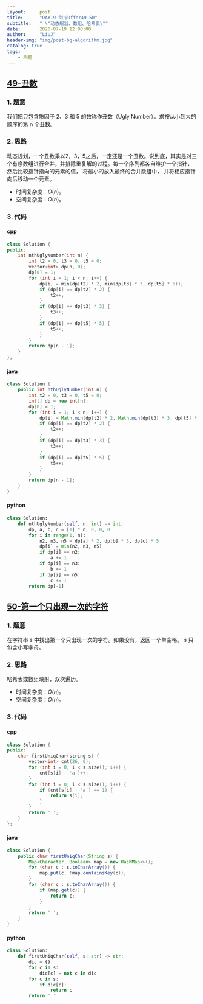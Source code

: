 ```yaml
---
layout:     post
title:      "DAY19-剑指Offer49-50"
subtitle:   " \"动态规划、数组、哈希表\""
date:       2020-07-19 12:00:00
author:     "LiuJ"
header-img: "img/post-bg-algorithm.jpg"
catalog: true
tags:
    - 刷题
---
```


## [49-丑数](https://leetcode-cn.com/problems/chou-shu-lcof/)

### 1. 题意

我们把只包含质因子 2、3 和 5 的数称作丑数（Ugly Number）。求按从小到大的顺序的第 n 个丑数。

### 2. 思路

动态规划，一个丑数乘以2，3，5之后，一定还是一个丑数。说到底，其实是对三个有序数组进行合并，并排除重复解的过程。每一个序列都各自维护一个指针， 然后比较指针指向的元素的值， 将最小的放入最终的合并数组中， 并将相应指针向后移动一个元素。
- 时间复杂度：$O(n)$。
- 空间复杂度：$O(n)$。

### 3. 代码

#### cpp

```cpp
class Solution {
public:
    int nthUglyNumber(int n) {
        int t2 = 0, t3 = 0, t5 = 0;
        vector<int> dp(n, 0);
        dp[0] = 1;
        for (int i = 1; i < n; i++) {
            dp[i] = min(dp[t2] * 2, min(dp[t3] * 3, dp[t5] * 5));
            if (dp[i] == dp[t2] * 2) {
                t2++;
            }
            if (dp[i] == dp[t3] * 3) {
                t3++;
            }
            if (dp[i] == dp[t5] * 5) {
                t5++;
            }
        }
        return dp[n - 1];
    }
};
```

#### java

```java
class Solution {
    public int nthUglyNumber(int n) {
        int t2 = 0, t3 = 0, t5 = 0;
        int[] dp = new int[n];
        dp[0] = 1;
        for (int i = 1; i < n; i++) {
            dp[i] = Math.min(dp[t2] * 2, Math.min(dp[t3] * 3, dp[t5] * 5));
            if (dp[i] == dp[t2] * 2) {
                t2++;
            }
            if (dp[i] == dp[t3] * 3) {
                t3++;
            }
            if (dp[i] == dp[t5] * 5) {
                t5++;
            }
        }
        return dp[n - 1];
    }
}
```

#### python

```python
class Solution:
    def nthUglyNumber(self, n: int) -> int:
        dp, a, b, c = [1] * n, 0, 0, 0
        for i in range(1, n):
            n2, n3, n5 = dp[a] * 2, dp[b] * 3, dp[c] * 5
            dp[i] = min(n2, n3, n5)
            if dp[i] == n2:
                a += 1
            if dp[i] == n3:
                b += 1
            if dp[i] == n5:
                c += 1
        return dp[-1]
```

## [50-第一个只出现一次的字符](https://leetcode-cn.com/problems/di-yi-ge-zhi-chu-xian-yi-ci-de-zi-fu-lcof/)

### 1. 题意

在字符串 s 中找出第一个只出现一次的字符。如果没有，返回一个单空格。 s 只包含小写字母。

### 2. 思路

哈希表或数组映射，双次遍历。


- 时间复杂度：$O(n)$。
- 空间复杂度：$O(n)$。

### 3. 代码

#### cpp

```cpp
class Solution {
public:
    char firstUniqChar(string s) {
        vector<int> cnt(26, 0);
        for (int i = 0; i < s.size(); i++) {
            cnt[s[i] - 'a']++;
        }
        for (int i = 0; i < s.size(); i++) {
            if (cnt[s[i] - 'a'] == 1) {
                return s[i];
            }
        }
        return ' ';
    }
};
```

#### java

```java
class Solution {
    public char firstUniqChar(String s) {
        Map<Character, Boolean> map = new HashMap<>();
        for (char c : s.toCharArray()) {
            map.put(c, !map.containsKey(c));
        }
        for (char c : s.toCharArray()) {
            if (map.get(c)) {
                return c;
            }
        }
        return ' ';
    }
}
```

#### python

```python
class Solution:
    def firstUniqChar(self, s: str) -> str:
        dic = {}
        for c in s:
            dic[c] = not c in dic
        for c in s:
            if dic[c]:
                return c
        return ' '

```

